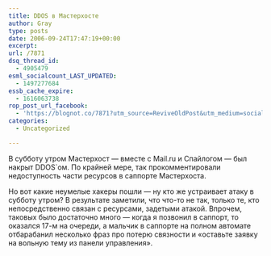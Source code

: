 ```yaml
---
title: DDOS в Мастерхосте
author: Gray
type: posts
date: 2006-09-24T17:47:19+00:00
excerpt:
url: /7871
dsq_thread_id:
  - 4905479
esml_socialcount_LAST_UPDATED:
  - 1497277684
essb_cache_expire:
  - 1616063738
rop_post_url_facebook:
  - 'https://blognot.co/7871?utm_source=ReviveOldPost&utm_medium=social&utm_campaign=ReviveOldPost'
categories:
  - Uncategorized

---
```








В субботу утром Мастерхост &#8212; вместе с Mail.ru и Спайлогом &#8212; был накрыт DDOS\`ом. По крайней мере, так прокомментировали недоступность части ресурсов в саппорте Мастерхоста.

Но вот какие неумелые хакеры пошли &#8212; ну кто же устраивает атаку в субботу утром? В результате заметили, что что-то не так, только те, кто непосредственно связан с ресурсами, задетыми атакой. Впрочем, таковых было достаточно много &#8212; когда я позвонил в саппорт, то оказался 17-м на очереди, а мальчик в саппорте на полном автомате отбарабанил несколько фраз про потерю связности и &#171;оставьте заявку на вольную тему из панели управления&#187;.